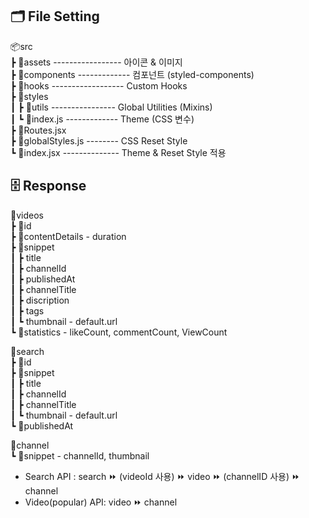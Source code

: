 ## 🗂 File Setting

📦src  
┣ 📂assets ----------------- 아이콘 & 이미지  
┣ 📂components ------------- 컴포넌트 (styled-components)  
┣ 📂hooks ------------------ Custom Hooks  
┣ 📂styles  
┃ ┣ 📂utils ---------------- Global Utilities (Mixins)  
┃ ┗ 📜index.js ------------- Theme (CSS 변수)  
┣ 📜Routes.jsx  
┣ 📜globalStyles.js -------- CSS Reset Style  
┗ 📜index.jsx -------------- Theme & Reset Style 적용

## 🗄 Response

📌videos  
┣ 📎id  
┣ 📎contentDetails - duration  
┣ 📎snippet  
┃ ┣ title  
┃ ┣ channelId  
┃ ┣ publishedAt  
┃ ┣ channelTitle  
┃ ┣ discription  
┃ ┣ tags  
┃ ┗ thumbnail - default.url  
┗ 📎statistics - likeCount, commentCount, ViewCount

📌search  
┣ 📎id  
┣ 📎snippet  
┃ ┣ title  
┃ ┣ channelId  
┃ ┣ channelTitle  
┃ ┗ thumbnail - default.url  
┗ 📎publishedAt

📌channel  
┗ 📎snippet - channelId, thumbnail

- Search API : search ⏩ (videoId 사용) ⏩ video ⏩ (channelID 사용) ⏩ channel
- Video(popular) API: video ⏩ channel

